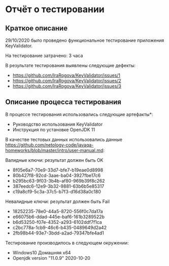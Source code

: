
# Отчёт о тестировании <KeyValidator>

## Краткое описание

29/10/2020 было проведено функциональное тестирование приложения KeyValidator.

На тестирование затрачено: 3 часа

В результате тестирования выявлены следующие дефекты:

+ https://github.com/IraRogova/KeyValidator/issues/1
+ https://github.com/IraRogova/KeyValidator/issues/2
+ https://github.com/IraRogova/KeyValidator/issues/3

## Описание процесса тестирования

В процессе тестирования использовались следующие артефакты*:

+ Руководство использования KeyValidator
+ Инструкция по установке OpenJDK 11

В качестве тестовых данных использовались данные https://github.com/netology-code/javaqa-homeworks/blob/master/intro/user-manual.md:

Валидные ключи: результат должен быть OK

+ 8f05e6a7-70e9-33d7-bfe7-b19eae0d8998
+ 80b427f8-92cd-3aae-ba04-3927fbe17c6
+ b295bc63-9f03-3b4b-af80-969b39f8c262
+ 387eedc6-12e9-3b32-9881-63b6b5e85317
+ c19a8cf9-5c3a-37c5-b7f3-d16d38a0c180

Невалидные ключи: результат должен быть Fail 

+ 18252235-78e0-44a5-8720-556f0c7da17a
+ e66075b6-ddad-445e-baf6-161b3289522b
+ b6d53250-f07e-4352-a293-6102ddf7f1ca
+ c2bc778a-1cb9-46c6-b435-0489649d2a42
+ 2fb98b44-93e7-3bdd-a2ad-79347bfe4ad1

Тестирование производилось в следующем окружении:

+ Windows10 Домашняя x64
+ Openjdk version "11.0.9" 2020-10-20
